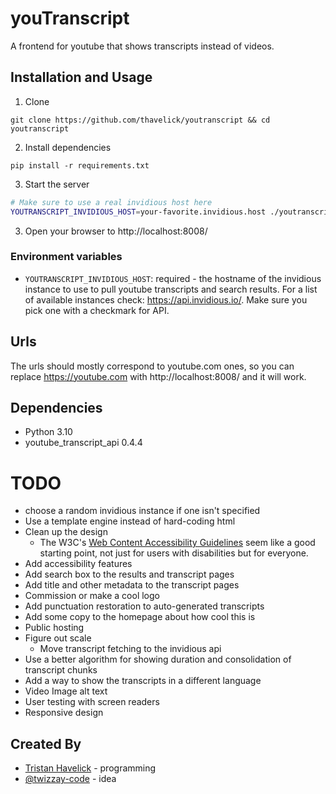 # youTranscript

A frontend for youtube that shows transcripts instead of videos.

## Installation and Usage

1. Clone
  ```
  git clone https://github.com/thavelick/youtranscript && cd youtranscript
  ```
2. Install dependencies
  ```
  pip install -r requirements.txt
  ```
3. Start the server
  ```bash
  # Make sure to use a real invidious host here
  YOUTRANSCRIPT_INVIDIOUS_HOST=your-favorite.invidious.host ./youtranscript.py
  ```
3. Open your browser to http://localhost:8008/

### Environment variables

* `YOUTRANSCRIPT_INVIDIOUS_HOST`: required -  the hostname of the invidious instance
to use to pull youtube transcripts and search results. For a list of available
instances check: https://api.invidious.io/. Make sure you pick one with a
checkmark for API.

## Urls

The urls should mostly correspond to youtube.com ones, so you can replace https://youtube.com with
http://localhost:8008/ and it will work.

## Dependencies
* Python 3.10
* youtube_transcript_api 0.4.4

# TODO
* choose a random invidious instance if one isn't specified
* Use a template engine instead of hard-coding html
* Clean up the design
  * The W3C's
    [Web Content Accessibility Guidelines](https://www.w3.org/TR/WCAG21/)
    seem like a good starting point, not just for users with disabilities
    but for everyone.
* Add accessibility features
* Add search box to the results and transcript pages
* Add title and other metadata to the transcript pages
* Commission or make a cool logo
* Add punctuation restoration to auto-generated transcripts
* Add some copy to the homepage about how cool this is
* Public hosting
* Figure out scale
  * Move transcript fetching to the invidious api
* Use a better algorithm for showing duration and consolidation of transcript chunks
* Add a way to show the transcripts in a different language
* Video Image alt text
* User testing with screen readers
* Responsive design

## Created By
* [Tristan Havelick](https:/tristanhavelick.com) - programming
* [@twizzay-code](https://github.com/twizzay-code) - idea
